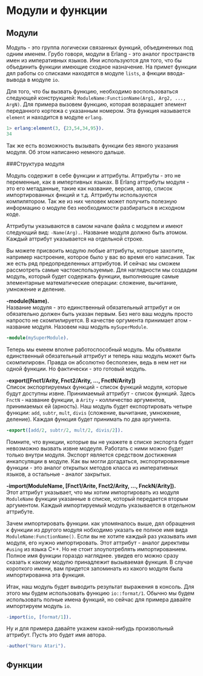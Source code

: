 Модули и функции
================

Модули
------

Модуль - это группа логически связанных функций, объединенных под одним именем. Грубо говоря, модули в Erlang - это аналог пространств имен из императивных языков. Ини используются для того, что бы объединить функции имеющие сходное назначение. На примет функции дял работы со списками находятся в модуле `lists`, а фнкции ввода-вывода в модуле `io`.

Для того, что бы вызвать функцию, необходимо воспользоваться следующей конструкцией: `ModuleName:FunctionName(Arg1, Arg2, ..., ArgN)`. Для примера вызовем функцию, которая возвращает элемент переданного кортежа с указанным номером. Эта функция называется `element` и находится в модуле `erlang`.
```erlang
1> erlang:element(3, {23,54,34,95}).
34
```
Так же есть возможность вызывать функции без явного указания модуля. Об этом написанно немного дальше.

###Структура модуля

Модуль содержит в себе функции и аттрибуты. 
Аттрибуты - это не переменные, как в импертивных языках. В Erlang аттрибуты модуля - это его метаданные, такие как название, версия, автор, список импортированных фнкций и т.д. Аттрибуты используются компилятором. Так же из них человек может получить полезную информацию о модуле без необходимости разбираться в исходном коде.

Аттрибуты указываются в самом начале файла с модулем и имеют следующий вид: `-Name(Arg).`. Название модуля должно быть атомом. Каждый аттрибут указывается на отдельной строке.

Вы можете присвоить модулю любые аттрибуты, которые захотите, например настроение, которое было у вас во время его написания. Так же есть ряд предопределенных аттрибутов. И сейчас мы сможем рассмотреть самые частоиспользуемые. Для наглядности мы создадим модуль, который будет содержать функции, выполняющие самые элементарные математические операции: сложение, вычитание, умножение и деление.

**-module(Name).**  
Название модуля - это единственный обязательный аттрибут и он обязательно должен быть указан первым. Без него ваш модуль просто напросто не скомпилируется. В качестве оргумента принимает атом - название модуля. Назовем наш модуль `mySuperModule`.
```erlang
-module(mySuperModule).
```
Теперь мы емеем вполне работоспособный модуль. Мы объявили единственный обязательный аттрибут и теперь наш модуль может быть скомпилировн. Правда он абсолютно бесполезен, ведь в нем нет ни одной функции. Но фактически - это готовый модуль.

**-export([Fnct1/Arity, Fnct2/Arity, ..., FnctN/Arity])**  
Список экспортируемых функций - список функций модуля, которые будут доступны извне. Принимаемый аттрибут - список функций. Здесь `FnctN` - название функции, а `Arity` - колличество аргументов, принимаемых ей (арность). Наш модуль будет експортировать четыре функции: `add`, `subtr`, `mult`, `divis` (сложение, вычитание, умножение, деление). Каждая функция будет принимать по два аргумента.
```erlang
-export([add/2, subtr/2, mult/2, divis/2]).
```
Помните, что вункции, которые вы не укажете в списке экспорта будет невозможно вызвать извне модеуля. Работать с ними можно будет только внутри модуля.
Экспорт является средством достижения инкапсуляции в модуле. Как вы могли догадаться, экспортированные функции - это аналог открытых методов класса из императивных языков, а остальные - аналог закрытых.

**-import(ModuleName, [Fnct1/Arite, Fnct2/Arity, ..., FnckN/Arity]).**  
Этот аттрибут указывает, что мы хотим импортировать из модуля `ModuleName` функции указанные в списке, который передается вторым аргументом. Каждый импортируемый модуль указывается в отдельном аттрибуте.

Зачем импортировать функции. как упомяналось выше, дял обращения к функции из другого модуля нобходимо указать ее полное имя вида `ModuleName:FunctionName()`. Если вы не хотите каждый раз указывать имя модуля, его нужно импортировать. Этот аттрибут - аналог директивы `#using` из языка C++. Но не стоит злоупотреблять импортированием. Полное имя функции гораздо нагляднее. увидев его можно сразу сказать к какому модулю принадлежит вызываемая функция. В случае короткого имени, вам придется запоминать из какого модуля была импортированна эта функция.

Итак, наш модуль будет выводить результат выражения в консоль. Для этого мы будем использовать функцию `io::format/1`. Обычно мы будем использовать полные имена функций, но сейчас для примера давайте импортируем модуль `io`.
```erlang
-import(io, [format/1]).
```

Ну и для примера давайте укажем какой-нибудь произвольный аттрибут. Пусть это будет имя автора.
```erlang
-author("Haru Atari").
```

Функции
-------  
